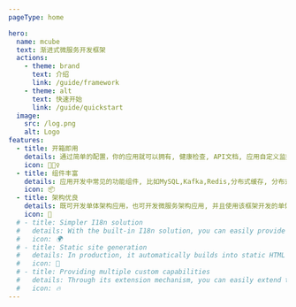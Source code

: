 ```yaml
---
pageType: home

hero:
  name: mcube
  text: 渐进式微服务开发框架
  actions:
    - theme: brand
      text: 介绍
      link: /guide/framework
    - theme: alt
      text: 快速开始
      link: /guide/quickstart
  image:
    src: /log.png
    alt: Logo
features:
  - title: 开箱即用
    details: 通过简单的配置，你的应用就可以拥有, 健康检查, API文档, 应用自定义监控, 分布式链路追踪等功能。
    icon: 🏃🏻‍♀️
  - title: 组件丰富
    details: 应用开发中常见的功能组件, 比如MySQL,Kafka,Redis,分布式缓存, 分布式锁, 都可以配置后直接使用。
    icon: 📦
  - title: 架构优良
    details: 既可开发单体架构应用，也可开发微服务架构应用, 并且使用该框架开发的单体服务可以无缝迁移成微服务。再也不用担心服务拆分的问题了。
    icon: 🎨
  # - title: Simpler I18n solution
  #   details: With the built-in I18n solution, you can easily provide multi-language support for documents or components.
  #   icon: 🌍
  # - title: Static site generation
  #   details: In production, it automatically builds into static HTML files, which can be easily deployed anywhere.
  #   icon: 🌈
  # - title: Providing multiple custom capabilities
  #   details: Through its extension mechanism, you can easily extend theme UI and build process.
  #   icon: 🔥
---
```

